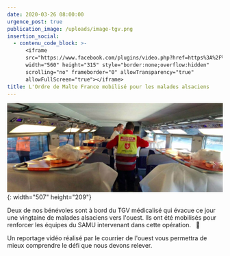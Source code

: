 ```yaml
---
date: 2020-03-26 08:00:00
urgence_post: true
publication_image: /uploads/image-tgv.png
insertion_social:
  - contenu_code_block: >-
      <iframe
      src="https://www.facebook.com/plugins/video.php?href=https%3A%2F%2Fwww.facebook.com%2Fsamuparis%2Fvideos%2F959094964488727%2F&show_text=0&width=560"
      width="560" height="315" style="border:none;overflow:hidden"
      scrolling="no" frameborder="0" allowTransparency="true"
      allowFullScreen="true"></iframe>
title: L'Ordre de Malte France mobilisé pour les malades alsaciens
---
```


![](/uploads/image-tgv.png){: width="507" height="209"}

Deux de nos b&eacute;n&eacute;voles sont &agrave; bord du TGV m&eacute;dicalis&eacute; qui &eacute;vacue ce jour une vingtaine de malades alsaciens vers l'ouest. Ils ont &eacute;t&eacute; mobilis&eacute;s pour renforcer les &eacute;quipes du SAMU intervenant dans cette op&eacute;ration. &nbsp; 🙌

Un reportage vid&eacute;o r&eacute;alis&eacute; par le courrier de l'ouest vous permettra de mieux comprendre le d&eacute;fi que nous devons relever.
